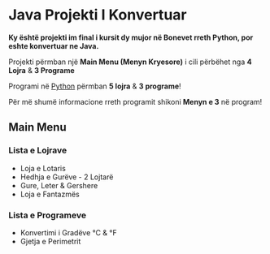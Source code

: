 # Java Projekti I Konvertuar

**Ky është projekti im final i kursit dy mujor në Bonevet rreth Python, por eshte konvertuar ne Java.**

Projekti përmban një **Main Menu (Menyn Kryesore)** i cili përbëhet nga **4 Lojra** & **3 Programe**

Programi në [Python](https://github.com/rkycyku/Python-Projekti-Final-Bonevet) përmban **5 lojra** & **3 programe**!

Për më shumë informacione rreth programit shikoni **Menyn e 3** në program!

## Main Menu

### Lista e Lojrave
- Loja e Lotaris
- Hedhja e Gurëve - 2 Lojtarë
- Gure, Leter & Gershere
- Loja e Fantazmës

### Lista e Programeve
- Konvertimi i Gradëve °C & °F
- Gjetja e Perimetrit
